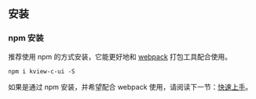 ## 安装

### npm 安装

推荐使用 npm 的方式安装，它能更好地和 [webpack](https://webpack.js.org/) 打包工具配合使用。

```shell
npm i kview-c-ui -S
```

如果是通过 npm 安装，并希望配合 webpack 使用，请阅读下一节：[快速上手](/#/zh-CN/component/quickstart)。